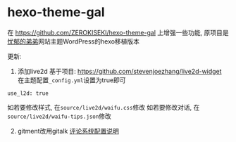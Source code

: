 # hexo-theme-gal
在 https://github.com/ZEROKISEKI/hexo-theme-gal 上增强一些功能, 原项目是[忧郁的弟弟](https://www.kkgal.com/)网站主题WordPress的hexo移植版本

更新:
1. 添加live2d
基于项目: https://github.com/stevenjoezhang/live2d-widget
在主题配置`_config.yml`设置为true即可
```
use_l2d: true
```
如若要修改样式, 在`source/live2d/waifu.css`修改
如若要修改对话, 在 `source/live2d/waifu-tips.json`修改

2. gitment改用gitalk
[评论系统配置说明](https://github.com/fnsflm/hexo-theme-gal/wiki/%E8%AF%84%E8%AE%BA%E7%B3%BB%E7%BB%9F%E9%85%8D%E7%BD%AE%E8%AF%B4%E6%98%8E)
